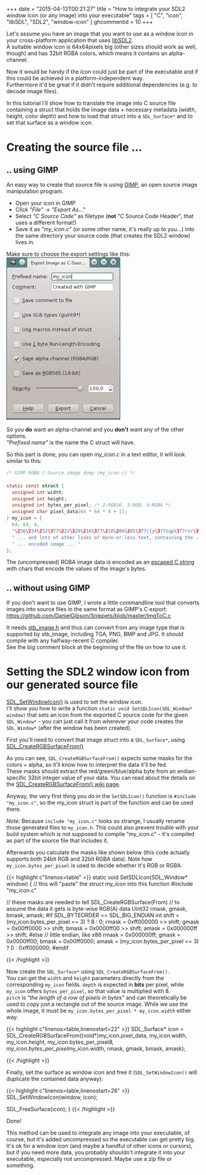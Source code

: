 +++
date = "2015-04-13T00:21:27"
title = "How to integrate your SDL2 window icon (or any image) into your executable"
tags = [ "C", "icon", "libSDL", "SDL2", "window-icon" ]
ghcommentid = 10
+++

Let's assume you have an image that you want to use as a window icon in your
cross-platform application that uses [libSDL2](http://www.libsdl.org/).  
A suitable window icon is 64x64pixels big (other sizes should work as well, though)
and has 32bit RGBA colors, which means it contains an alpha-channel.

Now it would be handy if the icon could just be part of the executable
and if this could be achieved in a platform-independent way.  
Furthermore it'd be great if it didn't require additional dependencies (e.g. to decode image files).

In this tutorial I'll show how to translate the image into C source file
containing a struct that holds the image data + necessary metadata (width,
height, color depth) and how to load that struct into a `SDL_Surface*`
and to set that surface as a window icon.
<!--more-->

# Creating the source file ...

## .. using GIMP

An easy way to create that source file is using [GIMP](http://www.gimp.org/),
an open source image manipulation program.

* Open your icon in GIMP
* Click *"File"* -> *"Export As..."*
* Select *"C Source Code"* as filetype (**not** "C Source Code Header",
  that uses a different format!)
* Save it as *"my_icon.c"* (or some other name, it's really up to you...)
  into the same directory your source code (that creates the SDL2 window) lives in.

Make sure to choose the export settings like this:  
![GIMPs export as C Source Code dialog](/images/gimp-exporticon1.png)

So you **do** want an alpha-channel and you **don't** want any of the other options.  
*"Prefixed name"* is the name the C struct will have.

So this part is done, you can open *my_icon.c* in a text editor, it will look similar to this:

```c
/* GIMP RGBA C-Source image dump (my_icon.c) */

static const struct {
  unsigned int width;
  unsigned int height;
  unsigned int bytes_per_pixel; /* 2:RGB16, 3:RGB, 4:RGBA */
  unsigned char pixel_data[64 * 64 * 4 + 1];
} my_icon = {
  64, 64, 4,
  "\236\234\232\377\222\220\216\377\210\206\205\377|{y\377sqp\377rsr\377sqp"
  " ... and lots of other lines of more-or-less text, containing the ... "
  " ... encoded image ... "
};
```

The (uncompressed) RGBA image data is encoded as an
[escaped C string](http://en.wikipedia.org/wiki/Escape_sequences_in_C)
with chars that encode the values of the image's bytes.

## .. without using GIMP

If you don't want to use GIMP, I wrote a little commandline tool that converts
images into source files in the same format as GIMP's C export:  
https://github.com/DanielGibson/Snippets/blob/master/ImgToC.c

It needs [stb_image.h](https://github.com/nothings/stb/blob/master/stb_image.h)
and thus can convert from any image type that is supported by stb_image,
including TGA, PNG, BMP and JPG. It should compile with any halfway-recent C compiler.  
See the big comment block at the beginning of the file on how to use it.

# Setting the SDL2 window icon from our generated source file

[SDL_SetWindowIcon()](https://wiki.libsdl.org/SDL_SetWindowIcon) is used to set the window icon.  
I'll show you how to write a function `static void SetSDLIcon(SDL_Window* window)`
that sets an icon from the exported C source code for the given `SDL_Window*` - 
you can just call it from wherever your code creates the `SDL_Window*`
(after the window has been created).

First you'll need to convert that image struct into a `SDL_Surface*`,
using [SDL_CreateRGBSurfaceFrom()](https://wiki.libsdl.org/SDL_CreateRGBSurfaceFrom)

As you can see, `SDL_CreateRGBSurfaceFrom()` expects some masks for the
colors + alpha, so it'll know how to interpret the data it'll be fed.  
These masks should extract the red/green/blue/alpha byte from an endian-specific
32bit integer value of your data. You can read about the details on the 
[SDL_CreateRGBSurfaceFrom() wiki page](https://wiki.libsdl.org/SDL_CreateRGBSurfaceFrom).

Anyway, the very first thing you do in the `SetSDLIcon()` function is
`#include "my_icon.c"`, so the my_icon struct is part of the function and
can be used there.

*Note:* Because `include "my_icon.c"` looks so strange, I usually rename those
generated files to `my_icon.h`. This could also prevent trouble with your 
build system which is not supposed to compile "my_icon.c" - it's compiled
as part of the source file that includes it.

Afterwards you calculate the masks like shown below (this code actually 
supports both 24bit RGB and 32bit RGBA data). Note how `my_icon.bytes_per_pixel` 
is used to decide whether it's RGB or RGBA.

{{< highlight c"linenos=table" >}}
static void SetSDLIcon(SDL_Window* window)
{
  // this will "paste" the struct my_icon into this function
  #include "my_icon.c"

  // these masks are needed to tell SDL_CreateRGBSurface(From)
  // to assume the data it gets is byte-wise RGB(A) data
  Uint32 rmask, gmask, bmask, amask;
#if SDL_BYTEORDER == SDL_BIG_ENDIAN
  int shift = (my_icon.bytes_per_pixel == 3) ? 8 : 0;
  rmask = 0xff000000 >> shift;
  gmask = 0x00ff0000 >> shift;
  bmask = 0x0000ff00 >> shift;
  amask = 0x000000ff >> shift;
#else // little endian, like x86
  rmask = 0x000000ff;
  gmask = 0x0000ff00;
  bmask = 0x00ff0000;
  amask = (my_icon.bytes_per_pixel == 3) ? 0 : 0xff000000;
#endif
  
{{< /highlight >}}

Now create the `SDL_Surface*` using `SDL_CreateRGBSurfaceFrom()`.  
You can get the `width` and `height` parameters directly from the corresponding
`my_icon` fields. `depth` is expected in **bits** per pixel, while `my_icon`
offers `bytes_per_pixel`, so that value is multiplied with 8.  
`pitch` is *"the length of a row of pixels in bytes"* and can theoretically 
be used to copy just a rectangle out of the source image. While we use the 
whole image, it must be `my_icon.bytes_per_pixel * my_icon.width` either way.

{{< highlight c"linenos=table,linenostart=22" >}}
  SDL_Surface* icon = SDL_CreateRGBSurfaceFrom((void*)my_icon.pixel_data,
      my_icon.width, my_icon.height, my_icon.bytes_per_pixel*8,
      my_icon.bytes_per_pixel*my_icon.width, rmask, gmask, bmask, amask);
  
{{< /highlight >}}

Finally, set the surface as window icon and free it (`SDL_SetWindowIcon()`
will duplicate the contained data anyway):

{{< highlight c"linenos=table,linenostart=26" >}}
  SDL_SetWindowIcon(window, icon);

  SDL_FreeSurface(icon);
}
{{< /highlight >}}

Done!

This method can be used to integrate any image into your executable, of course,
but it's added uncompressed so the executable can get pretty big.  
It's ok for a window icon (and maybe a handful of other icons or cursors),
but if you need more data, you probably shouldn't integrate it into your
executable, especially not uncompressed. Maybe use a zip file or something.

